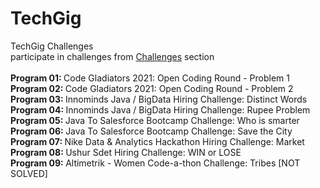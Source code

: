 # TechGig
TechGig Challenges
<br/>
participate in challenges from [Challenges](https://www.techgig.com/challenge) section
<br/>
<br/> <b> Program 01: </b> Code Gladiators 2021: Open Coding Round - Problem 1
<br/> <b> Program 02: </b> Code Gladiators 2021: Open Coding Round - Problem 2
<br/> <b> Program 03: </b> Innominds Java / BigData Hiring Challenge: Distinct Words
<br/> <b> Program 04: </b> Innominds Java / BigData Hiring Challenge: Rupee Problem
<br/> <b> Program 05: </b> Java To Salesforce Bootcamp Challenge: Who is smarter
<br/> <b> Program 06: </b> Java To Salesforce Bootcamp Challenge: Save the City
<br/> <b> Program 07: </b> Nike Data & Analytics Hackathon Hiring Challenge: Market
<br/> <b> Program 08: </b> Ushur Sdet Hiring Challenge: WIN or LOSE
<br/> <b> Program 09: </b> Altimetrik - Women Code-a-thon Challenge: Tribes [NOT SOLVED]
